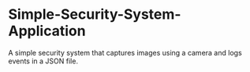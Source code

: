 # Simple-Security-System-Application
A simple security system that captures images using a camera and logs events in a JSON file.
